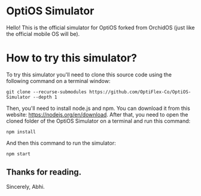# OptiOS Simulator

Hello! This is the official simulator for OptiOS forked from OrchidOS (just like the official mobile OS will be).

# How to try this simulator?

To try this simulator you'll need to clone this source code using the following command on a terminal window:
<pre><code>git clone --recurse-submodules https://github.com/OptiFlex-Co/OptiOS-Simulator --depth 1</code></pre>
Then, you'll need to install node.js and npm.
You can download it from this website: https://nodejs.org/en/download.
After that, you need to open the cloned folder of the OptiOS Simulator on a terminal and run this command:  
<pre><code>npm install</code></pre>
And then this command to run the simulator:
<pre><code>npm start</code></pre>
## Thanks for reading.
Sincerely, Abhi.